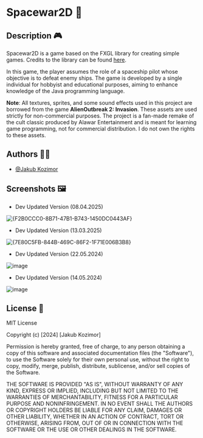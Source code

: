 # Spacewar2D 🚀

## Description 🎮

Spacewar2D is a game based on the FXGL library for creating simple games. Credits to the library can be found [here](https://github.com/AlmasB/FXGL).

In this game, the player assumes the role of a spaceship pilot whose objective is to defeat enemy ships. The game is developed by a single individual for hobbyist and educational purposes, aiming to enhance knowledge of the Java programming language.

**Note**: All textures, sprites, and some sound effects used in this project are borrowed from the game **AlienOutbreak 2: Invasion**. These assets are used strictly for non-commercial purposes. The project is a fan-made remake of the cult classic produced by Alawar Entertainment and is meant for learning game programming, not for commercial distribution. I do not own the rights to these assets.

## Authors 👨‍💻

* [@Jakub Kozimor](https://www.github.com/JBRKR000)

## Screenshots 🖼️

* Dev Updated Version (08.04.2025)

![{F2B0CCC0-8B71-47B1-B743-1450DC0443AF}](https://github.com/user-attachments/assets/2b2acc6c-5899-478c-9b12-7550426bd0a6)

* Dev Updated Version (13.03.2025)

![{7E80C5FB-844B-469C-86F2-1F71E006B3B8}](https://github.com/user-attachments/assets/d2846b42-c2a7-48e0-8a80-f86acf264ca4)

* Dev Updated Version (22.05.2024)

![image](https://github.com/JBRKR000/SpaceWar2D/assets/119077506/ede66c0b-8e38-4420-a07a-de45e0357a71)

* Dev Updated Version (14.05.2024)

![image](https://github.com/JBRKR000/SpaceWar2D/assets/119077506/76bf1549-46b7-48ad-adce-4053806049fa)

## License 📜

MIT License

Copyright (c) [2024] [Jakub Kozimor]

Permission is hereby granted, free of charge, to any person obtaining a copy of this software and associated documentation files (the "Software"), to use the Software solely for their own personal use, without the right to copy, modify, merge, publish, distribute, sublicense, and/or sell copies of the Software.

THE SOFTWARE IS PROVIDED "AS IS", WITHOUT WARRANTY OF ANY KIND, EXPRESS OR IMPLIED, INCLUDING BUT NOT LIMITED TO THE WARRANTIES OF MERCHANTABILITY, FITNESS FOR A PARTICULAR PURPOSE AND NONINFRINGEMENT. IN NO EVENT SHALL THE AUTHORS OR COPYRIGHT HOLDERS BE LIABLE FOR ANY CLAIM, DAMAGES OR OTHER LIABILITY, WHETHER IN AN ACTION OF CONTRACT, TORT OR OTHERWISE, ARISING FROM, OUT OF OR IN CONNECTION WITH THE SOFTWARE OR THE USE OR OTHER DEALINGS IN THE SOFTWARE.
